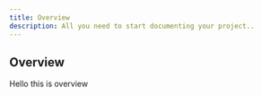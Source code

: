 ```yaml
---
title: Overview
description: All you need to start documenting your project..
---
```


## Overview

Hello this is overview
